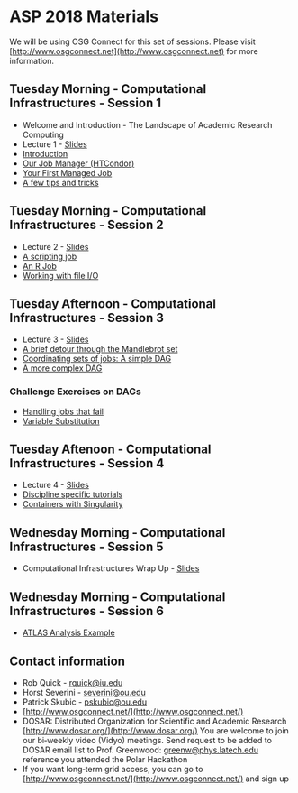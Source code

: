 # ASP 2018 Materials

We will be using OSG Connect for this set of sessions. Please visit [http://www.osgconnect.net](http://www.osgconnect.net) for more information.

## Tuesday Morning - Computational Infrastructures - Session 1

   * Welcome and Introduction - The Landscape of Academic Research Computing
   * Lecture 1 - [Slides](https://github.com/opensciencegrid/dosar/blob/master/docs/ASP2018/Lecture1-2017-DSP.pdf)
   * [Introduction](https://github.com/opensciencegrid/dosar/blob/master/docs/ASP2018/01-Introduction.md) 
   * [Our Job Manager (HTCondor)](https://github.com/opensciencegrid/dosar/blob/master/docs/ASP2018/02-OurJobManager.md)
   * [Your First Managed Job](https://github.com/opensciencegrid/dosar/blob/master/docs/ASP2018/03-FirstManagedJob.md)
   * [A few tips and tricks](https://github.com/opensciencegrid/dosar/blob/master/docs/ASP2018/04-TipsandTricks.md)
   
## Tuesday Morning - Computational Infrastructures - Session 2

   * Lecture 2 - [Slides](https://github.com/opensciencegrid/dosar/blob/master/docs/ASP2018/Lecture2-2017-DSP.pdf)
   * [A scripting job](https://github.com/opensciencegrid/dosar/blob/master/docs/ASP2018/05-ScriptingJob.md)
   * [An R Job](https://github.com/opensciencegrid/dosar/blob/master/docs/ASP2018/06-RJob.md)
   * [Working with file I/O](https://github.com/opensciencegrid/dosar/blob/master/docs/ASP2018/07-WorkingwithFiles.md)
   
## Tuesday Afternoon - Computational Infrastructures - Session 3

   * Lecture 3 - [Slides](https://github.com/opensciencegrid/dosar/blob/master/docs/ASP2018/Lecture3-2017-DSP.pdf)
   * [A brief detour through the Mandlebrot set](https://github.com/opensciencegrid/dosar/blob/master/docs/ASP2018/08-Mandlebrot.md)
   * [Coordinating sets of jobs: A simple DAG](https://github.com/opensciencegrid/dosar/blob/master/docs/ASP2018/09-SimpleDAG.md)
   * [A more complex DAG](https://github.com/opensciencegrid/dosar/blob/master/docs/ASP2018/10-ComplexDAG.md)
   
### Challenge Exercises on DAGs

   * [Handling jobs that fail](https://github.com/opensciencegrid/dosar/blob/master/docs/ASP2018/11-HandlingFailure.md)
   * [Variable Substitution](https://github.com/opensciencegrid/dosar/blob/master/docs/ASP2018/12-VariableSubstitution.md)
   
## Tuesday Aftenoon - Computational Infrastructures - Session 4

   * Lecture 4 - [Slides](https://github.com/opensciencegrid/dosar/blob/master/docs/ASP2018/Lecture4-2017-DSP.pdf)
   * [Discipline specific tutorials](https://github.com/opensciencegrid/dosar/blob/master/docs/ASP2018/13-DisciplineTutorials.md)
   * [Containers with Singularity](https://github.com/opensciencegrid/dosar/blob/master/docs/ASP2018/14-Containers.md)
   
## Wednesday Morning - Computational Infrastructures - Session 5
   * Computational Infrastructures Wrap Up - [Slides](https://github.com/opensciencegrid/dosar/blob/master/docs/ASP2018/Lecture5-2017-DSP.pdf)
   
## Wednesday Morning - Computational Infrastructures - Session 6
   * [ATLAS Analysis Example](https://github.com/opensciencegrid/dosar/blob/master/docs/ASP2018/AnalysisExample.md)
   
## Contact information

   * Rob Quick - rquick@iu.edu
   * Horst Severini - severini@ou.edu
   * Patrick Skubic - pskubic@ou.edu
   * [http://www.osgconnect.net/](http://www.osgconnect.net/)
   * DOSAR: Distributed Organization for Scientific and Academic Research [http://www.dosar.org/](http://www.dosar.org/) You are welcome to join our bi‐weekly video (Vidyo) meetings. Send request to be added to DOSAR email list to Prof. Greenwood: greenw@phys.latech.edu reference you attended the Polar Hackathon
   * If you want long‐term grid access, you can go to [http://www.osgconnect.net/](http://www.osgconnect.net/) and sign up


